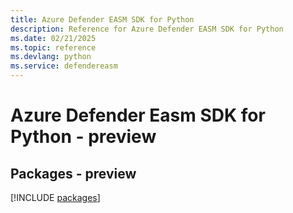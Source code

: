 ```yaml
---
title: Azure Defender EASM SDK for Python
description: Reference for Azure Defender EASM SDK for Python
ms.date: 02/21/2025
ms.topic: reference
ms.devlang: python
ms.service: defendereasm
---
```

# Azure Defender Easm SDK for Python - preview
## Packages - preview
[!INCLUDE [packages](defender-easm-index.md)]